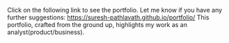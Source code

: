 Click on the following link to see the portfolio. Let me know if you have any further suggestions: https://suresh-pathlavath.github.io/portfolio/ This portfolio, crafted from the ground up, highlights my work as an analyst(product/business).
